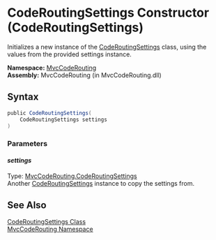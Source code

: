 CodeRoutingSettings Constructor (CodeRoutingSettings)
=====================================================
Initializes a new instance of the [CodeRoutingSettings][1] class, using the values from the provided settings instance.

**Namespace:** [MvcCodeRouting][2]  
**Assembly:** MvcCodeRouting (in MvcCodeRouting.dll)

Syntax
------

```csharp
public CodeRoutingSettings(
	CodeRoutingSettings settings
)
```

### Parameters

#### *settings*
Type: [MvcCodeRouting.CodeRoutingSettings][1]  
Another [CodeRoutingSettings][1] instance to copy the settings from.


See Also
--------
[CodeRoutingSettings Class][1]  
[MvcCodeRouting Namespace][2]  

[1]: README.md
[2]: ../README.md